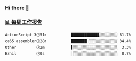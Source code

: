 ### Hi there 👋

<!-- waka-box start -->
### <a href="https://gist.github.com/b3f90cfdb958d2401b019f821c34c859" target="_blank">📊 每周工作报告</a>
```text
ActionScript 3🕓51m           ████████████▉░░░░░░░░ 61.7%
ca65 assembler🕓28m           ███████▏░░░░░░░░░░░░░ 34.4%
Other         🕓2m            ▋░░░░░░░░░░░░░░░░░░░░  3.3%
Ezhil         🕓0s            ▏░░░░░░░░░░░░░░░░░░░░  0.7%
```
<!-- waka-box end -->

<!--
**yiningv/yiningv** is a ✨ _special_ ✨ repository because its `README.md` (this file) appears on your GitHub profile.
Here are some ideas to get you started:
- 🔭 I’m currently working on ...
- 🌱 I’m currently learning ...
- 👯 I’m looking to collaborate on ...
- 🤔 I’m looking for help with ...
- 💬 Ask me about ...
- 📫 How to reach me: ...
- 😄 Pronouns: ...
- ⚡ Fun fact: ...
-->
